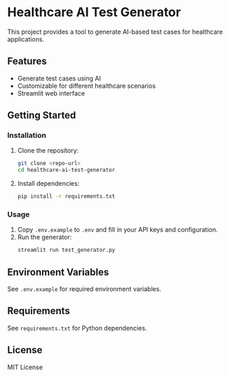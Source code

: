# Healthcare AI Test Generator

This project provides a tool to generate AI-based test cases for healthcare applications.

## Features
- Generate test cases using AI
- Customizable for different healthcare scenarios
- Streamlit web interface

## Getting Started

### Installation
1. Clone the repository:
	```bash
	git clone <repo-url>
	cd healthcare-ai-test-generator
	```
2. Install dependencies:
	```bash
	pip install -r requirements.txt
	```

### Usage
1. Copy `.env.example` to `.env` and fill in your API keys and configuration.
2. Run the generator:
	```bash
	streamlit run test_generator.py
	```

## Environment Variables
See `.env.example` for required environment variables.

## Requirements
See `requirements.txt` for Python dependencies.

## License
MIT License